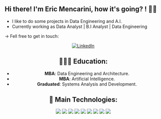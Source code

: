 ## Hi there! I'm Eric Mencarini, how it's going? ! 👋👋
- I like to do some projects in Data Engineering and A.I.
- Currently working as Data Analyst | B.I Analyst | Data Engineering

-> Fell free to get in touch:
<center>
<a href="https://www.linkedin.com/in/ericmencarini/" target="_blank">
    <img src="https://img.shields.io/badge/linkedin-%230077B5.svg?&style=for-the-badge&logo=linkedin&logoColor=white&color=071A2C" alt="LinkedIn"/>
  </a>


## 👨🏻‍🎓 Education:
  - **MBA**: Data Engineering and Architecture.
  - **MBA**: Artificial Intelligence.
  - **Graduated**: Systems Analysis and Development.


## 💼 Main Technologies:

![](https://img.shields.io/badge/Python-3776AB?style=flat&logo=python&logoColor=white) ![](https://img.shields.io/badge/SQL-3776AB?style=flat&logo=python&logoColor=white)
![](https://img.shields.io/badge/Docker-2496ED?style=flat&logo=docker&logoColor=white)
![](https://img.shields.io/badge/Airflow-F2C811?style=flat&logo=microsoft-power-bi&logoColor=white)
![](https://img.shields.io/badge/PostgreSQL-336791?style=flat&logo=postgresql&logoColor=white)
![](https://img.shields.io/badge/Kafka-231F20?style=flat&logo=apache-kafka&logoColor=white)
![](https://img.shields.io/badge/Spark-E25A1C?style=flat&logo=apache-spark&logoColor=white)
![](https://img.shields.io/badge/Cassandra-1287B1?style=flat&logo=apache-cassandra&logoColor=white)
![](https://img.shields.io/badge/Power_BI-F2C811?style=flat&logo=microsoft-power-bi&logoColor=white)


<!---
EricMencarini/EricMencarini is a ✨ special ✨ repository because its `README.md` (this file) appears on your GitHub profile.
You can click the Preview link to take a look at your changes.
--->
